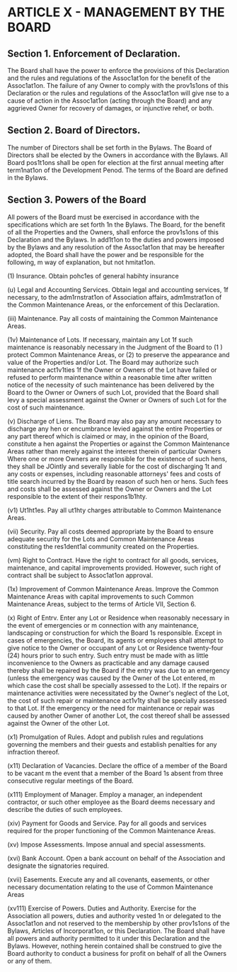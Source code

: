 # ARTICLE X - MANAGEMENT BY THE BOARD

## Section 1. Enforcement of Declaration.

The Board shall have the power to
enforce the provisions of this Declaration and the rules and regulations of the Assoc1at1on for
the benefit of the Assoc1at1on. The failure of any Owner to comply with the prov1s1ons of this
Declaration or the rules and regulations of the Assoc1at1on will give nse to a cause of action
in the Assoc1at1on (acting through the Board) and any aggrieved Owner for recovery of
damages, or injunctive rehef, or both.

## Section 2. Board of Directors.

The number of Directors shall be set forth in the
Bylaws. The Board of Directors shall be elected by the Owners in accordance with the
Bylaws. All Board pos1t1ons shall be open for election at the first annual meeting after
term1nat1on of the Development Penod. The terms of the Board are defined in the Bylaws.

## Section 3. Powers of the Board

All powers of the Board must be exercised in
accordance with the specifications which are set forth 1n the Bylaws. The Board, for the
benefit of all the Properties and the Owners, shall enforce the prov1s1ons of this Declaration
and the Bylaws. In add1t1on to the duties and powers imposed by the Bylaws and any
resolution of the Assoc1at1on that may be hereafter adopted, the Board shall have the power
and be responsible for the following, m way of explanation, but not hmitat1on.

(1) Insurance. Obtain pohc1es of general habihty insurance

(u) Legal and Accounting Services. Obtain legal and accounting services, 1f
necessary, to the adm1rnstrat1on of Association affairs, adm1mstrat1on of the
Common Maintenance Areas, or the enforcement of this Declaration.

(iii) Maintenance. Pay all costs of maintaining the Common Maintenance Areas.

(1v) Maintenance of Lots. If necessary, maintain any Lot 1f such maintenance is
reasonably necessary in the Judgment of the Board to (1 ) protect Common
Maintenance Areas, or (2) to preserve the appearance and value of the
Properties and/or Lot. The Board may authorize such maintenance act1v1ties
1f the Owner or Owners of the Lot have failed or refused to perform
maintenance within a reasonable time after written notice of the necessity of
such maintenance has been delivered by the Board to the Owner or Owners
of such Lot, provided that the Board shall levy a special assessment against
the Owner or Owners of such Lot for the cost of such maintenance.

(v) Discharge of Liens. The Board may also pay any amount necessary to
discharge any hen or encumbrance levied against the entire Properties or any
part thereof which is claimed or may, in the opinion of the Board, constitute a
hen against the Properties or against the Common Maintenance Areas rather
than merely against the interest therein of particular Owners Where one or
more Owners are responsible for the existence of such hens, they shall be
JOintly and severally liable for the cost of discharging 1t and any costs or
expenses, including reasonable attorneys' fees and costs of title search
incurred by the Board by reason of such hen or hens. Such fees and costs
shall be assessed against the Owner or Owners and the Lot responsible to
the extent of their respons1b1hty.

(v1) Ut1ht1es. Pay all ut1hty charges attributable to Common Maintenance Areas.

(vii) Security. Pay all costs deemed appropriate by the Board to ensure adequate
security for the Lots and Common Maintenance Areas constituting the
res1dent1al community created on the Properties.

(vm) Right to Contract. Have the right to contract for all goods, services,
maintenance, and capital improvements provided. However, such right of
contract shall be subject to Assoc1at1on approval.

(1x) Improvement of Common Maintenance Areas. Improve the Common
Maintenance Areas with capital improvements to such Common Maintenance
Areas, subject to the terms of Article VII, Section 6.

(x) Right of Entrv. Enter any Lot or Residence when reasonably necessary in the
event of emergencies or m connection with any maintenance, landscaping or
construction for which the Board 1s responsible. Except in cases of
emergencies, the Board, its agents or employees shall attempt to give notice
to the Owner or occupant of any Lot or Residence twenty-four (24) hours prior
to such entry. Such entry must be made with as little inconvenience to the
Owners as practicable and any damage caused thereby shall be repaired by
the Board if the entry was due to an emergency (unless the emergency was
caused by the Owner of the Lot entered, m which case the cost shall be
specially assessed to the Lot). If the repairs or maintenance activities were
necessitated by the Owner's neglect of the Lot, the cost of such repair or
maintenance act1v1ty shall be specially assessed to that Lot. If the emergency
or the need for maintenance or repair was caused by another Owner of
another Lot, the cost thereof shall be assessed against the Owner of the other
Lot.

(x1) Promulgation of Rules. Adopt and publish rules and regulations governing
the members and their guests and establish penalties for any infraction
thereof.

(x11) Declaration of Vacancies. Declare the office of a member of the Board to be
vacant m the event that a member of the Board 1s absent from three
consecutive regular meetings of the Board.

(x111) Employment of Manager. Employ a manager, an independent contractor, or
such other employee as the Board deems necessary and describe the duties
of such employees.

(xiv) Payment for Goods and Service. Pay for all goods and services required for
the proper functioning of the Common Maintenance Areas.

(xv) Impose Assessments. Impose annual and special assessments.

(xvi) Bank Account. Open a bank account on behalf of the Association and
designate the signatories required.

(xvii) Easements. Execute any and all covenants, easements, or other necessary
documentation relating to the use of Common Maintenance Areas

(xv111) Exercise of Powers. Duties and Authority. Exercise for the Association all
powers, duties and authority vested 1n or delegated to the Assoc1at1on and not
reserved to the membership by other prov1s1ons of the Bylaws, Articles of
lncorporat1on, or this Declaration. The Board shall have all powers and
authority permitted to it under this Declaration and the Bylaws. However,
nothing herein contained shall be construed to give the Board authority to
conduct a business for profit on behalf of all the Owners or any of them.
